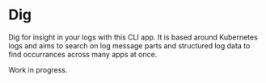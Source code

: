 # Dig

Dig for insight in your logs with this CLI app. It is based around Kubernetes logs and aims to search on log message parts and structured log data to find occurrances across many apps at once.

Work in progress.
